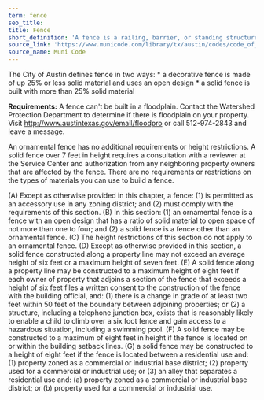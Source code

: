 ```yaml
---
term: fence
seo_title: 
title: Fence
short_definition: 'A fence is a railing, barrier, or standing structure with supporting posts that creates a boundary on the property. '
source_link: 'https://www.municode.com/library/tx/austin/codes/code_of_ordinances?nodeId=TIT25LADE_CH25-2ZO_SUBCHAPTER_CUSDERE_ART5ACUS_S25-2-899FEACUS'
source_name: Muni Code
---
```



The City of Austin defines fence in two ways: \* a decorative fence is made of up 25% or less solid material and uses an open design \* a solid fence is built with more than 25% solid material

**Requirements:** A fence can't be built in a floodplain. Contact the Watershed Protection Department to determine if there is floodplain on your property. Visit http://www.austintexas.gov/email/floodpro or call 512-974-2843 and leave a message.

An ornamental fence has no additional requirements or height restrictions. A solid fence over 7 feet in height requires a consultation with a reviewer at the Service Center and authorization from any neighboring property owners that are affected by the fence. There are no requirements or restrictions on the types of materials you can use to build a fence.

(A) Except as otherwise provided in this chapter, a fence: (1) is permitted as an accessory use in any zoning district; and (2) must comply with the requirements of this section. (B) In this section: (1) an ornamental fence is a fence with an open design that has a ratio of solid material to open space of not more than one to four; and (2) a solid fence is a fence other than an ornamental fence. (C) The height restrictions of this section do not apply to an ornamental fence. (D) Except as otherwise provided in this section, a solid fence constructed along a property line may not exceed an average height of six feet or a maximum height of seven feet. (E) A solid fence along a property line may be constructed to a maximum height of eight feet if each owner of property that adjoins a section of the fence that exceeds a height of six feet files a written consent to the construction of the fence with the building official, and: (1) there is a change in grade of at least two feet within 50 feet of the boundary between adjoining properties; or (2) a structure, including a telephone junction box, exists that is reasonably likely to enable a child to climb over a six foot fence and gain access to a hazardous situation, including a swimming pool. (F) A solid fence may be constructed to a maximum of eight feet in height if the fence is located on or within the building setback lines. (G) a solid fence may be constructed to a height of eight feet if the fence is located between a residential use and: (1) property zoned as a commercial or industrial base district; (2) property used for a commercial or industrial use; or (3) an alley that separates a residential use and: (a) property zoned as a commercial or industrial base district; or (b) property used for a commercial or industrial use.